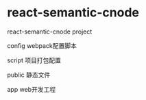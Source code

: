 # react-semantic-cnode
react-semantic-cnode project



config webpack配置脚本

script 项目打包配置

public 静态文件

app web开发工程




